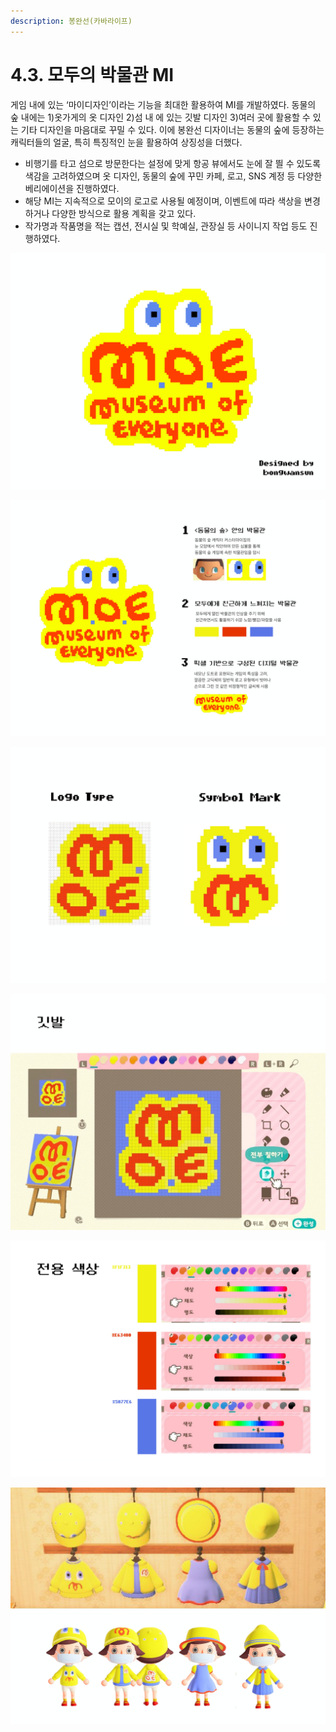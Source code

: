 ```yaml
---
description: 봉완선(카바라이프)
---
```


# 4.3. 모두의 박물관 MI

게임 내에 있는 ‘마이디자인’이라는 기능을 최대한 활용하여 MI를 개발하였다. 동물의 숲 내에는 1\)옷가게의 옷 디자인 2\)섬 내 에 있는 깃발 디자인 3\)여러 곳에 활용할 수 있는 기타 디자인을 마음대로 꾸밀 수 있다. 이에 봉완선 디자이너는 동물의 숲에 등장하는 캐릭터들의 얼굴, 특히 특징적인 눈을 활용하여 상징성을 더했다. 

* 비행기를 타고 섬으로 방문한다는 설정에 맞게 항공 뷰에서도 눈에 잘 띌 수 있도록 색감을 고려하였으며 옷 디자인, 동물의 숲에 꾸민 카페, 로고, SNS 계정 등 다양한 베리에이션을 진행하였다. 
* 해당 MI는 지속적으로 모이의 로고로 사용될 예정이며, 이벤트에 따라 색상을 변경하거나 다양한 방식으로 활용 계획을 갖고 있다. 
* 작가명과 작품명을 적는 캡션, 전시실 및 학예실, 관장실 등 사이니지 작업 등도 진행하였다.

![](../.gitbook/assets/3-01_-.jpg)

 

![](../.gitbook/assets/3-02_-.jpg)

![](../.gitbook/assets/3-03_-.jpg)

![](../.gitbook/assets/3-04_-.jpg)

![](../.gitbook/assets/3-05_-.jpg)

![](../.gitbook/assets/3-06_-.jpg)















